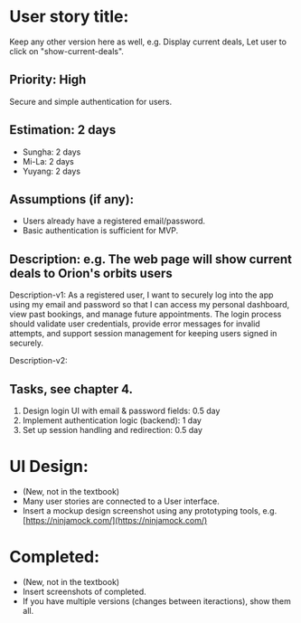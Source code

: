 # User story title: 

Keep any other version here as well, e.g. Display current deals, Let user to click on "show-current-deals".

## Priority: High 
Secure and simple authentication for users.

## Estimation: 2 days
* Sungha: 2 days
* Mi-La: 2 days
* Yuyang: 2 days

## Assumptions (if any):
- Users already have a registered email/password.
- Basic authentication is sufficient for MVP.
  
## Description: e.g. The web page will show current deals to Orion's orbits users
Description-v1: As a registered user, I want to securely log into the app using my email and password so that I can access my personal dashboard, view past bookings, and manage future appointments. The login process should validate user credentials, provide error messages for invalid attempts, and support session management for keeping users signed in securely.

Description-v2: 

## Tasks, see chapter 4.

1. Design login UI with email & password fields: 0.5 day
2. Implement authentication logic (backend): 1 day
3. Set up session handling and redirection: 0.5 day

# UI Design:
* (New, not in the textbook) 
* Many user stories are connected to a User interface.
* Insert a mockup design screenshot using any prototyping tools, e.g. [https://ninjamock.com/](https://ninjamock.com/)

# Completed:
* (New, not in the textbook) 
* Insert screenshots of completed. 
* If you have multiple versions (changes between iteractions), show them all.

